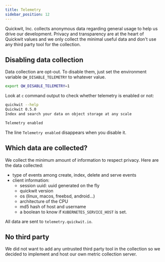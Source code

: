 ```yaml
---
title: Telemetry
sidebar_position: 12
---
```


Quickwit, Inc. collects anonymous data regarding general usage to help us drive our development. Privacy and transparency are at the heart of Quickwit values and we only collect the minimal useful data and don't use any third party tool for the collection.

## Disabling data collection

Data collection are opt-out. To disable them, just set the environment variable `QW_DISABLE_TELEMETRY` to whatever value.

```bash
export QW_DISABLE_TELEMETRY=1
```

Look at `c` command output to check whether telemetry is enabled or not:
```bash
quickwit --help
Quickwit 0.5.0
Index and search your data on object storage at any scale

Telemetry enabled
```

The line `Telemetry enabled` disappears when you disable it.

## Which data are collected?

We collect the minimum amount of information to respect privacy. Here are the data collected:
- type of events among create, index, delete and serve events
- client information:
  - session uuid: uuid generated on the fly
  - quickwit version
  - os (linux, macos, freebsd, android...)
  - architecture of the CPU
  - md5 hash of host and username
  - a boolean to know if `KUBERNETES_SERVICE_HOST` is set.

All data are sent to `telemetry.quickwit.io`.

## No third party

We did not want to add any untrusted third party tool in the collection so we decided to implement and host our own metric collection server.
